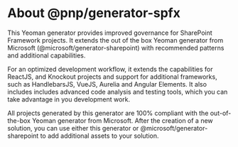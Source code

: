 # About @pnp/generator-spfx

This Yeoman generator provides improved governance for SharePoint Framework projects. It extends the out of the box Yeoman generator from Microsoft (@microsoft/generator-sharepoint) with recommended patterns and additional capabilities.

For an optimized development workflow, it extends the capabilities for ReactJS, and Knockout projects and support for additional frameworks, such as HandlebarsJS, VueJS, Aurelia and Angular Elements. It also includes includes advanced code analysis and testing tools, which you can take advantage in you development work.

All projects generated by this generator are 100% compliant with the out-of-the-box Yeoman generator from Microsoft. After the creation of a new solution, you can use either this generator or @microsoft/generator-sharepoint to add additional assets to your solution.

